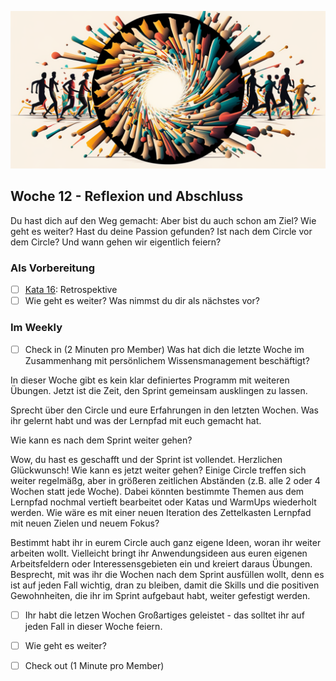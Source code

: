 ![Retrospective](images/woche12.png)

## Woche 12 - Reflexion und Abschluss

Du hast dich auf den Weg gemacht: Aber bist du auch schon am Ziel? Wie geht es weiter? Hast du deine Passion gefunden? Ist nach dem Circle vor dem Circle? Und wann gehen wir eigentlich feiern?

### Als Vorbereitung

- [ ] [Kata 16](2-1-Kata-16.md): Retrospektive
- [ ] Wie geht es weiter? Was nimmst du dir als nächstes vor?

### Im Weekly

- [ ] Check in (2 Minuten pro Member)
Was hat dich die letzte Woche im Zusammenhang mit persönlichem Wissensmanagement beschäftigt?


In dieser Woche gibt es kein klar definiertes Programm mit weiteren Übungen. Jetzt ist die Zeit, den Sprint gemeinsam ausklingen zu lassen.

Sprecht über den Circle und eure Erfahrungen in den letzten Wochen. Was ihr gelernt habt und was der Lernpfad mit euch gemacht hat.

Wie kann es nach dem Sprint weiter gehen?

Wow, du hast es geschafft und der Sprint ist vollendet. Herzlichen Glückwunsch! Wie kann es jetzt weiter gehen? Einige Circle treffen sich weiter regelmäßg, aber in größeren zeitlichen Abständen (z.B. alle 2 oder 4 Wochen statt jede Woche). Dabei könnten bestimmte Themen aus dem Lernpfad nochmal vertieft bearbeitet oder Katas und WarmUps wiederholt werden. Wie wäre es mit einer neuen Iteration des Zettelkasten Lernpfad mit neuen Zielen und neuem Fokus?

Bestimmt habt ihr in eurem Circle auch ganz eigene Ideen, woran ihr weiter arbeiten wollt. Vielleicht bringt ihr Anwendungsideen aus euren eigenen Arbeitsfeldern oder Interessensgebieten ein und kreiert daraus Übungen. Besprecht, mit was ihr die Wochen nach dem Sprint ausfüllen wollt, denn es ist auf jeden Fall wichtig, dran zu bleiben, damit die Skills und die positiven Gewohnheiten, die ihr im Sprint aufgebaut habt, weiter gefestigt werden.

- [ ] Ihr habt die letzen Wochen Großartiges geleistet - das solltet ihr auf jeden Fall in dieser Woche feiern.
- [ ] Wie geht es weiter?
- [ ] Check out (1 Minute pro Member)


<script src="https://giscus.app/client.js"
        data-repo="cogneon/lernos-zettelkasten"
        data-repo-id="R_kgDOI5YY1w"
        data-category="Announcements"
        data-category-id="DIC_kwDOI5YY184CUTx3"
        data-mapping="pathname"
        data-strict="0"
        data-reactions-enabled="1"
        data-emit-metadata="0"
        data-input-position="bottom"
        data-theme="light"
        data-lang="de"
        crossorigin="anonymous"
        async>
</script>
